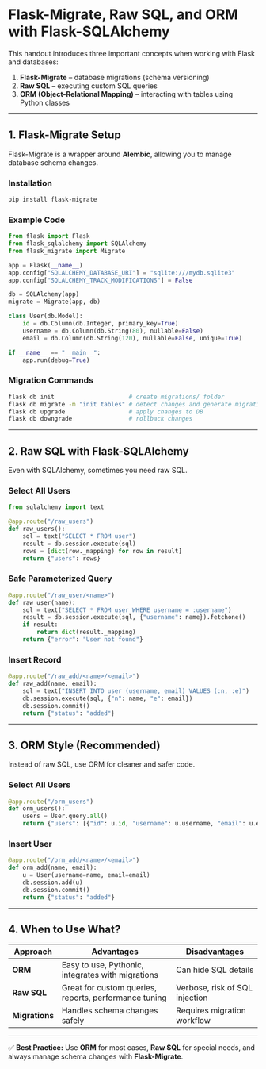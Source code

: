 # Flask-Migrate, Raw SQL, and ORM with Flask-SQLAlchemy

This handout introduces three important concepts when working with Flask and databases:

1. **Flask-Migrate** – database migrations (schema versioning)
2. **Raw SQL** – executing custom SQL queries
3. **ORM (Object-Relational Mapping)** – interacting with tables using Python classes

---

## 1. Flask-Migrate Setup

Flask-Migrate is a wrapper around **Alembic**, allowing you to manage database schema changes.

### Installation
```bash
pip install flask-migrate
```

### Example Code
```python
from flask import Flask
from flask_sqlalchemy import SQLAlchemy
from flask_migrate import Migrate

app = Flask(__name__)
app.config["SQLALCHEMY_DATABASE_URI"] = "sqlite:///mydb.sqlite3"
app.config["SQLALCHEMY_TRACK_MODIFICATIONS"] = False

db = SQLAlchemy(app)
migrate = Migrate(app, db)

class User(db.Model):
    id = db.Column(db.Integer, primary_key=True)
    username = db.Column(db.String(80), nullable=False)
    email = db.Column(db.String(120), nullable=False, unique=True)

if __name__ == "__main__":
    app.run(debug=True)
```

### Migration Commands
```bash
flask db init                     # create migrations/ folder
flask db migrate -m "init tables" # detect changes and generate migration
flask db upgrade                  # apply changes to DB
flask db downgrade                # rollback changes
```

---

## 2. Raw SQL with Flask-SQLAlchemy

Even with SQLAlchemy, sometimes you need raw SQL.

### Select All Users
```python
from sqlalchemy import text

@app.route("/raw_users")
def raw_users():
    sql = text("SELECT * FROM user")
    result = db.session.execute(sql)
    rows = [dict(row._mapping) for row in result]
    return {"users": rows}
```

### Safe Parameterized Query
```python
@app.route("/raw_user/<name>")
def raw_user(name):
    sql = text("SELECT * FROM user WHERE username = :username")
    result = db.session.execute(sql, {"username": name}).fetchone()
    if result:
        return dict(result._mapping)
    return {"error": "User not found"}
```

### Insert Record
```python
@app.route("/raw_add/<name>/<email>")
def raw_add(name, email):
    sql = text("INSERT INTO user (username, email) VALUES (:n, :e)")
    db.session.execute(sql, {"n": name, "e": email})
    db.session.commit()
    return {"status": "added"}
```

---

## 3. ORM Style (Recommended)

Instead of raw SQL, use ORM for cleaner and safer code.

### Select All Users
```python
@app.route("/orm_users")
def orm_users():
    users = User.query.all()
    return {"users": [{"id": u.id, "username": u.username, "email": u.email} for u in users]}
```

### Insert User
```python
@app.route("/orm_add/<name>/<email>")
def orm_add(name, email):
    u = User(username=name, email=email)
    db.session.add(u)
    db.session.commit()
    return {"status": "added"}
```

---

## 4. When to Use What?

| Approach       | Advantages | Disadvantages |
|----------------|------------|---------------|
| **ORM**        | Easy to use, Pythonic, integrates with migrations | Can hide SQL details |
| **Raw SQL**    | Great for custom queries, reports, performance tuning | Verbose, risk of SQL injection |
| **Migrations** | Handles schema changes safely | Requires migration workflow |

---

✅ **Best Practice:** Use **ORM** for most cases, **Raw SQL** for special needs, and always manage schema changes with **Flask-Migrate**.
